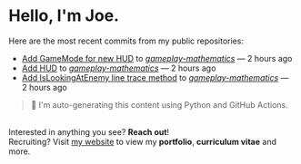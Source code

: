 # Hello, I'm Joe.
Here are the most recent commits from my public repositories:<br>
<!--activity_section_start-->
- [Add GameMode for new HUD](https://github.com/joebinns/gameplay-mathematics/commit/491d4aa9523cd614e2ccd25789d24f1479b58bdc) to [*gameplay-mathematics*](https://github.com/joebinns/gameplay-mathematics) — 2 hours ago
- [Add HUD](https://github.com/joebinns/gameplay-mathematics/commit/94d1fc38744d30b21227b2eb0670f7ffeb42e031) to [*gameplay-mathematics*](https://github.com/joebinns/gameplay-mathematics) — 2 hours ago
- [Add IsLookingAtEnemy line trace method](https://github.com/joebinns/gameplay-mathematics/commit/96b8878152cea82eddb11ea5432d0a8497b66b54) to [*gameplay-mathematics*](https://github.com/joebinns/gameplay-mathematics) — 2 hours ago
<!--activity_section_end-->
> 🚀 I'm auto-generating this content using Python and GitHub Actions.

<br>Interested in anything you see? **Reach out**!<br>
Recruiting? Visit [my website](https://joebinns.com/) to view my **portfolio**, **curriculum vitae** and more.
